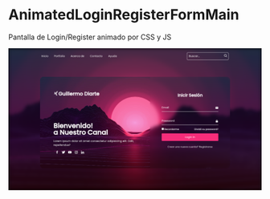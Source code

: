 # AnimatedLoginRegisterFormMain
Pantalla de Login/Register animado por CSS y JS

![Previsualización del Login](/preview.png)
